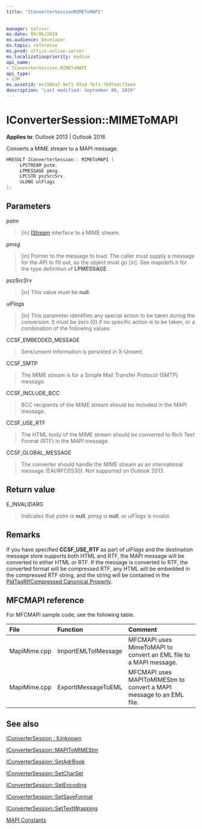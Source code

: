 ```yaml
---
title: "IConverterSessionMIMEToMAPI"
 
 
manager: soliver
ms.date: 09/06/2019
ms.audience: Developer
ms.topic: reference
ms.prod: office-online-server
ms.localizationpriority: medium
api_name:
- IConverterSession.MIMEToMAPI
api_type:
- COM
ms.assetid: ee190ba7-9e71-97e4-7bf1-7b97adc73eed
description: "Last modified: September 06, 2019"
---
```


# IConverterSession::MIMEToMAPI

  
  
**Applies to**: Outlook 2013 | Outlook 2016 
  
Converts a MIME stream to a MAPI message.
  
```cpp
HRESULT IConverterSession:: MIMEToMAPI ( 
     LPSTREAM pstm, 
     LPMESSAGE pmsg, 
     LPCSTR pszSrcSrv, 
     ULONG ulFlags 
);
```

## Parameters

 _pstm_
  
> [in] [IStream](https://msdn.microsoft.com/library/aa380034%28VS.85%29.aspx) interface to a MIME stream. 
    
 _pmsg_
  
> [in] Pointer to the message to load. The caller must supply a message for the API to fill out, so the object must go [in]. See mapidefs.h for the type definition of **LPMESSAGE**.
    
 _pszSrcSrv_
  
> [in] This value must be **null**.
    
 _ulFlags_
  
> [in] This parameter identifies any special action to be taken during the conversion. It must be zero (0) if no specific action is to be taken, or a combination of the following values:
    
CCSF_EMBEDDED_MESSAGE
  
> Sent/unsent information is persisted in X-Unsent.
    
CCSF_SMTP
  
> The MIME stream is for a Simple Mail Transfer Protocol (SMTP) message.
    
CCSF_INCLUDE_BCC
  
> BCC recipients of the MIME stream should be included in the MAPI message.
    
CCSF_USE_RTF
  
> The HTML body of the MIME stream should be converted to Rich Text Format (RTF) in the MAPI message.

CCSF_GLOBAL_MESSAGE
> The converter should handle the MIME stream as an international message (EAI/RFC6530). Not supported on Outlook 2013.
    
## Return value

E_INVALIDARG
  
> Indicates that  _pstm_ is **null**,  _pmsg_ is **null**, or  _ulFlags_ is invalid. 
    
## Remarks

If you have specified **CCSF_USE_RTF** as part of  _ulFlags_ and the destination message store supports both HTML and RTF, the MAPI message will be converted to either HTML or RTF. If the message is converted to RTF, the converted format will be compressed RTF, any HTML will be embedded in the compressed RTF string, and the string will be contained in the [PidTagRtfCompressed Canonical Property](pidtagrtfcompressed-canonical-property.md).
  
## MFCMAPI reference

For MFCMAPI sample code, see the following table.
  
|**File**|**Function**|**Comment**|
|:-----|:-----|:-----|
|MapiMime.cpp  <br/> |ImportEMLToIMessage  <br/> |MFCMAPI uses MimeToMAPI to convert an EML file to a MAPI message.  <br/> |
|MapiMime.cpp  <br/> |ExportIMessageToEML  <br/> |MFCMAPI uses MAPIToMIMEStm to convert a MAPI message to an EML file.  <br/> |
   
## See also



[IConverterSession : IUnknown](iconvertersessioniunknown.md)
  
[IConverterSession::MAPIToMIMEStm](iconvertersession-mapitomimestm.md)
  
[IConverterSession::SetAdrBook](iconvertersession-setadrbook.md)
  
[IConverterSession::SetCharSet](iconvertersession-setcharset.md)
  
[IConverterSession::SetEncoding](iconvertersession-setencoding.md)
  
[IConverterSession::SetSaveFormat](iconvertersession-setsaveformat.md)
  
[IConverterSession::SetTextWrapping](iconvertersession-settextwrapping.md)


[MAPI Constants](mapi-constants.md)

